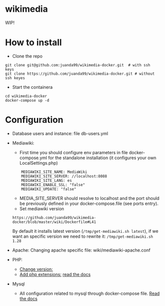 # wikimedia
WIP!

# How to install
- Clone the repo
```
git clone git@github.com:juanda99/wikimedia-docker.git  # with ssh keys
git clone https://github.com/juanda99/wikimedia-docker.git # without ssh keyes
```
- Start the containera
```
cd wikimedia-docker
docker-compose up -d
```

# Configuration
- Database users and instance: file db-users.yml
- Mediawiki:
  - First time you should configure env parameters in file docker-compose.yml for the standalone installation (it configures your own LocalSettings.php)
  ```
      MEDIAWIKI_SITE_NAME: MediaWiki
      MEDIAWIKI_SITE_SERVER: //localhost:8088
      MEDIAWIKI_SITE_LANG: es
      MEDIAWIKI_ENABLE_SSL: "false"
      MEDIAWIKI_UPDATE: "false"
  ```
  - MEDIA_SITE_SERVER should resolve to localhost and the port should be previously defined in your docker-compose.file (see ports entry).
  - Set mediawiki version
  ```
  https://github.com/juanda99/wikimedia-docker/blob/master/wiki/Dockerfile#L41
  ```
  By default it installs latest version (```/tmp/get-mediawiki.sh latest```), if we want an specific version we need to rewrite it: ```/tmp/get-mediawiki.sh 1.28 ```
- Apache:
  Changing apache specific file: wiki/mediawiki-apache.conf

- PHP:
  - [Change version:](https://github.com/juanda99/wikimedia-docker/blob/master/wiki/Dockerfile:L1)
  - [Add php extensions:](https://github.com/juanda99/wikimedia-docker/blob/master/wiki/Dockerfile:L18-21) [read the docs](https://hub.docker.com/_/php/)
- Mysql
  - All configuration related to mysql through docker-compose file.  [Read the docs](https://hub.docker.com/_/mysql/)
  
  
